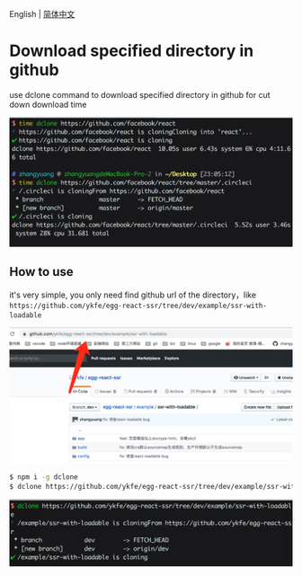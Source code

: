 English | [简体中文](./README_zh-CN.md)

# Download specified directory in github

use dclone command to download specified directory in github for cut down download time

![](./image/time.png)

## How to use

it's very simple, you only need find github url of the directory，like `https://github.com/ykfe/egg-react-ssr/tree/dev/example/ssr-with-loadable`

![](./image/example.png)

```bash
$ npm i -g dclone
$ dclone https://github.com/ykfe/egg-react-ssr/tree/dev/example/ssr-with-loadable
```

![](./image/download.png)
